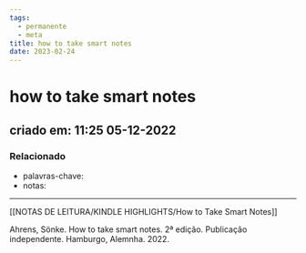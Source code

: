 ```yaml
---
tags:
  - permanente
  - meta
title: how to take smart notes
date: 2023-02-24
---
```


# how to take smart notes

## criado em: 11:25 05-12-2022

### Relacionado

- palavras-chave: 
- notas: 
---

[[NOTAS DE LEITURA/KINDLE HIGHLIGHTS/How to Take Smart Notes]]

Ahrens, Sönke. How to take smart notes. 2ª edição. Publicação independente. Hamburgo, Alemnha. 2022.
